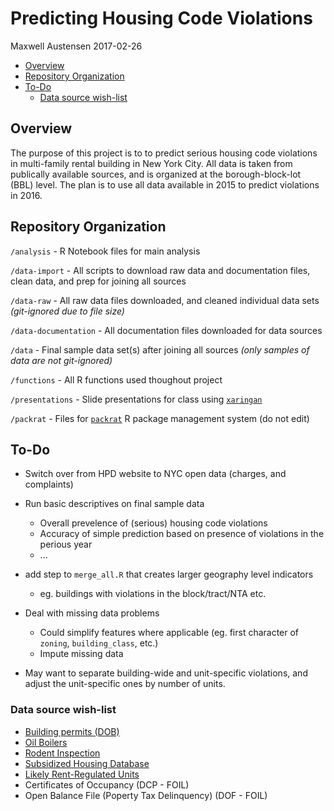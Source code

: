 Predicting Housing Code Violations
================
Maxwell Austensen
2017-02-26

-   [Overview](#overview)
-   [Repository Organization](#repository-organization)
-   [To-Do](#to-do)
    -   [Data source wish-list](#data-source-wish-list)

Overview
--------

The purpose of this project is to to predict serious housing code violations in multi-family rental building in New York City. All data is taken from publically available sources, and is organized at the borough-block-lot (BBL) level. The plan is to use all data available in 2015 to predict violations in 2016.

Repository Organization
-----------------------

`/analysis` - R Notebook files for main analysis

`/data-import` - All scripts to download raw data and documentation files, clean data, and prep for joining all sources

`/data-raw` - All raw data files downloaded, and cleaned individual data sets *(git-ignored due to file size)*

`/data-documentation` - All documentation files downloaded for data sources

`/data` - Final sample data set(s) after joining all sources *(only samples of data are not git-ignored)*

`/functions` - All R functions used thoughout project

`/presentations` - Slide presentations for class using [`xaringan`](https://github.com/yihui/xaringan)

`/packrat` - Files for [`packrat`](https://rstudio.github.io/packrat/) R package management system (do not edit)

To-Do
-----

-   Switch over from HPD website to NYC open data (charges, and complaints)

-   Run basic descriptives on final sample data
    -   Overall prevelence of (serious) housing code violations
    -   Accuracy of simple prediction based on presence of violations in the perious year
    -   ...
-   add step to `merge_all.R` that creates larger geography level indicators
    -   eg. buildings with violations in the block/tract/NTA etc.
-   Deal with missing data problems
    -   Could simplify features where applicable (eg. first character of `zoning`, `building_class`, etc.)
    -   Impute missing data
-   May want to separate building-wide and unit-specific violations, and adjust the unit-specific ones by number of units.

### Data source wish-list

-   [Building permits (DOB)](https://data.cityofnewyork.us/Housing-Development/DOB-Job-Application-Filings/ic3t-wcy2)
-   [Oil Boilers](https://data.cityofnewyork.us/Housing-Development/Oil-Boilers-Detailed-Fuel-Consumption-and-Building/jfzu-yy6n)
-   [Rodent Inspection](https://data.cityofnewyork.us/Health/Rodent-Inspection/p937-wjvj)
-   [Subsidized Housing Database](http://app.coredata.nyc/)
-   [Likely Rent-Regulated Units](http://taxbills.nyc/)
-   Certificates of Occupancy (DCP - FOIL)
-   Open Balance File (Poperty Tax Delinquency) (DOF - FOIL)
